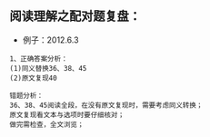 ## 阅读理解之配对题复盘：
- 例子：2012.6.3
```
1、正确答案分析：
(1)同义替换36、38、45
(2)原文复现40
```
```
错题分析：
36、38、45阅读全段，在没有原文复现时，需要考虑同义转换；
原文复现看文本与选项时要仔细核对；
做完需检查，全文浏览；
```
